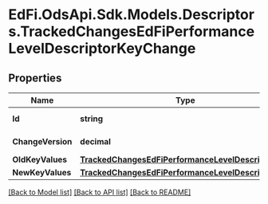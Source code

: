 # EdFi.OdsApi.Sdk.Models.Descriptors.TrackedChangesEdFiPerformanceLevelDescriptorKeyChange

## Properties

Name | Type | Description | Notes
------------ | ------------- | ------------- | -------------
**Id** | **string** | Resource identifier | [optional] 
**ChangeVersion** | **decimal** | Change version | [optional] 
**OldKeyValues** | [**TrackedChangesEdFiPerformanceLevelDescriptorKey**](TrackedChangesEdFiPerformanceLevelDescriptorKey.md) |  | [optional] 
**NewKeyValues** | [**TrackedChangesEdFiPerformanceLevelDescriptorKey**](TrackedChangesEdFiPerformanceLevelDescriptorKey.md) |  | [optional] 

[[Back to Model list]](../README.md#documentation-for-models) [[Back to API list]](../README.md#documentation-for-api-endpoints) [[Back to README]](../README.md)

